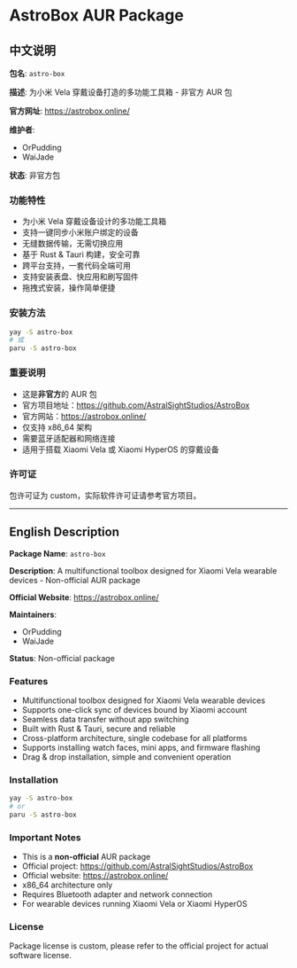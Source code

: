 # AstroBox AUR Package

## 中文说明

**包名**: `astro-box`

**描述**: 为小米 Vela 穿戴设备打造的多功能工具箱 - 非官方 AUR 包

**官方网址**: https://astrobox.online/

**维护者**: 
- OrPudding
- WaiJade

**状态**: 非官方包

### 功能特性
- 为小米 Vela 穿戴设备设计的多功能工具箱
- 支持一键同步小米账户绑定的设备
- 无缝数据传输，无需切换应用
- 基于 Rust & Tauri 构建，安全可靠
- 跨平台支持，一套代码全端可用
- 支持安装表盘、快应用和刷写固件
- 拖拽式安装，操作简单便捷

### 安装方法
```bash
yay -S astro-box
# 或
paru -S astro-box
```

### 重要说明
- 这是**非官方**的 AUR 包
- 官方项目地址：https://github.com/AstralSightStudios/AstroBox
- 官方网站：https://astrobox.online/
- 仅支持 x86_64 架构
- 需要蓝牙适配器和网络连接
- 适用于搭载 Xiaomi Vela 或 Xiaomi HyperOS 的穿戴设备

### 许可证
包许可证为 custom，实际软件许可证请参考官方项目。

---

## English Description

**Package Name**: `astro-box`

**Description**: A multifunctional toolbox designed for Xiaomi Vela wearable devices - Non-official AUR package

**Official Website**: https://astrobox.online/

**Maintainers**: 
- OrPudding
- WaiJade

**Status**: Non-official package

### Features
- Multifunctional toolbox designed for Xiaomi Vela wearable devices
- Supports one-click sync of devices bound by Xiaomi account
- Seamless data transfer without app switching
- Built with Rust & Tauri, secure and reliable
- Cross-platform architecture, single codebase for all platforms
- Supports installing watch faces, mini apps, and firmware flashing
- Drag & drop installation, simple and convenient operation

### Installation
```bash
yay -S astro-box
# or
paru -S astro-box
```

### Important Notes
- This is a **non-official** AUR package
- Official project: https://github.com/AstralSightStudios/AstroBox
- Official website: https://astrobox.online/
- x86_64 architecture only
- Requires Bluetooth adapter and network connection
- For wearable devices running Xiaomi Vela or Xiaomi HyperOS

### License
Package license is custom, please refer to the official project for actual software license.
